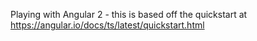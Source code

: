 Playing with Angular 2 - this is based off the quickstart at https://angular.io/docs/ts/latest/quickstart.html
